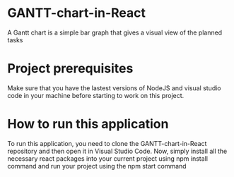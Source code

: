 # GANTT-chart-in-React
A Gantt chart is a simple bar graph that gives a visual view of the planned tasks
# Project prerequisites
Make sure that you have the lastest versions of NodeJS and visual studio code in your machine before starting to work on this project.
# How to run this application
To run this application, you need to clone the GANTT-chart-in-React repository and then open it in Visual Studio Code. Now, simply install all the necessary react packages into your current project using npm install command and run your project using the npm start command
